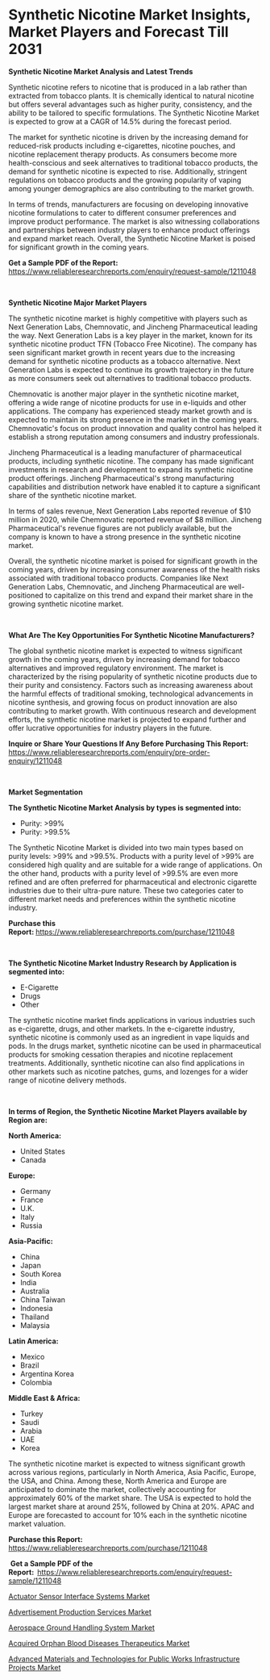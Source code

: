<p><h1>Synthetic Nicotine Market Insights, Market Players and Forecast Till 2031</h1></p><p><strong>Synthetic Nicotine Market Analysis and Latest Trends</strong></p>
<p><p>Synthetic nicotine refers to nicotine that is produced in a lab rather than extracted from tobacco plants. It is chemically identical to natural nicotine but offers several advantages such as higher purity, consistency, and the ability to be tailored to specific formulations. The Synthetic Nicotine Market is expected to grow at a CAGR of 14.5% during the forecast period.</p><p>The market for synthetic nicotine is driven by the increasing demand for reduced-risk products including e-cigarettes, nicotine pouches, and nicotine replacement therapy products. As consumers become more health-conscious and seek alternatives to traditional tobacco products, the demand for synthetic nicotine is expected to rise. Additionally, stringent regulations on tobacco products and the growing popularity of vaping among younger demographics are also contributing to the market growth.</p><p>In terms of trends, manufacturers are focusing on developing innovative nicotine formulations to cater to different consumer preferences and improve product performance. The market is also witnessing collaborations and partnerships between industry players to enhance product offerings and expand market reach. Overall, the Synthetic Nicotine Market is poised for significant growth in the coming years.</p></p>
<p><strong>Get a Sample PDF of the Report:&nbsp;</strong> <a href="https://www.reliableresearchreports.com/enquiry/request-sample/1211048">https://www.reliableresearchreports.com/enquiry/request-sample/1211048</a></p>
<p>&nbsp;</p>
<p><strong>Synthetic Nicotine Major Market Players</strong></p>
<p><p>The synthetic nicotine market is highly competitive with players such as Next Generation Labs, Chemnovatic, and Jincheng Pharmaceutical leading the way. Next Generation Labs is a key player in the market, known for its synthetic nicotine product TFN (Tobacco Free Nicotine). The company has seen significant market growth in recent years due to the increasing demand for synthetic nicotine products as a tobacco alternative. Next Generation Labs is expected to continue its growth trajectory in the future as more consumers seek out alternatives to traditional tobacco products.</p><p>Chemnovatic is another major player in the synthetic nicotine market, offering a wide range of nicotine products for use in e-liquids and other applications. The company has experienced steady market growth and is expected to maintain its strong presence in the market in the coming years. Chemnovatic's focus on product innovation and quality control has helped it establish a strong reputation among consumers and industry professionals.</p><p>Jincheng Pharmaceutical is a leading manufacturer of pharmaceutical products, including synthetic nicotine. The company has made significant investments in research and development to expand its synthetic nicotine product offerings. Jincheng Pharmaceutical's strong manufacturing capabilities and distribution network have enabled it to capture a significant share of the synthetic nicotine market.</p><p>In terms of sales revenue, Next Generation Labs reported revenue of $10 million in 2020, while Chemnovatic reported revenue of $8 million. Jincheng Pharmaceutical's revenue figures are not publicly available, but the company is known to have a strong presence in the synthetic nicotine market.</p><p>Overall, the synthetic nicotine market is poised for significant growth in the coming years, driven by increasing consumer awareness of the health risks associated with traditional tobacco products. Companies like Next Generation Labs, Chemnovatic, and Jincheng Pharmaceutical are well-positioned to capitalize on this trend and expand their market share in the growing synthetic nicotine market.</p></p>
<p>&nbsp;</p>
<p><strong>What Are The Key Opportunities For Synthetic Nicotine Manufacturers?</strong></p>
<p><p>The global synthetic nicotine market is expected to witness significant growth in the coming years, driven by increasing demand for tobacco alternatives and improved regulatory environment. The market is characterized by the rising popularity of synthetic nicotine products due to their purity and consistency. Factors such as increasing awareness about the harmful effects of traditional smoking, technological advancements in nicotine synthesis, and growing focus on product innovation are also contributing to market growth. With continuous research and development efforts, the synthetic nicotine market is projected to expand further and offer lucrative opportunities for industry players in the future.</p></p>
<p><strong>Inquire or Share Your Questions If Any Before Purchasing This Report:</strong> <a href="https://www.reliableresearchreports.com/enquiry/pre-order-enquiry/1211048">https://www.reliableresearchreports.com/enquiry/pre-order-enquiry/1211048</a></p>
<p>&nbsp;</p>
<p><strong>Market Segmentation</strong></p>
<p><strong>The Synthetic Nicotine Market Analysis by types is segmented into:</strong></p>
<p><ul><li>Purity: >99%</li><li>Purity: >99.5%</li></ul></p>
<p><p>The Synthetic Nicotine Market is divided into two main types based on purity levels: >99% and >99.5%. Products with a purity level of >99% are considered high quality and are suitable for a wide range of applications. On the other hand, products with a purity level of >99.5% are even more refined and are often preferred for pharmaceutical and electronic cigarette industries due to their ultra-pure nature. These two categories cater to different market needs and preferences within the synthetic nicotine industry.</p></p>
<p><strong>Purchase this Report:&nbsp;</strong><a href="https://www.reliableresearchreports.com/purchase/1211048">https://www.reliableresearchreports.com/purchase/1211048</a></p>
<p>&nbsp;</p>
<p><strong>The Synthetic Nicotine Market Industry Research by Application is segmented into:</strong></p>
<p><ul><li>E-Cigarette</li><li>Drugs</li><li>Other</li></ul></p>
<p><p>The synthetic nicotine market finds applications in various industries such as e-cigarette, drugs, and other markets. In the e-cigarette industry, synthetic nicotine is commonly used as an ingredient in vape liquids and pods. In the drugs market, synthetic nicotine can be used in pharmaceutical products for smoking cessation therapies and nicotine replacement treatments. Additionally, synthetic nicotine can also find applications in other markets such as nicotine patches, gums, and lozenges for a wider range of nicotine delivery methods.</p></p>
<p>&nbsp;</p>
<p><strong>In terms of Region, the Synthetic Nicotine Market Players available by Region are:</strong></p>
<p>
    <p> <strong> North America: </strong>
        <ul>
            <li>United States</li>
            <li>Canada</li>
        </ul>
        </p> 
    <p> <strong> Europe: </strong>
        <ul>
            <li>Germany</li>
            <li>France</li>
            <li>U.K.</li>
            <li>Italy</li>
            <li>Russia</li>
        </ul>
        </p> 
    <p> <strong> Asia-Pacific: </strong>
        <ul>
            <li>China</li>
            <li>Japan</li>
            <li>South Korea</li>
            <li>India</li>
            <li>Australia</li>
            <li>China Taiwan</li>
            <li>Indonesia</li>
            <li>Thailand</li>
            <li>Malaysia</li>
        </ul>
        </p> 
    <p> <strong> Latin America: </strong>
        <ul>
            <li>Mexico</li>
            <li>Brazil</li>
            <li>Argentina Korea</li>
            <li>Colombia</li>
        </ul>
        </p> 
    <p> <strong> Middle East & Africa: </strong>
        <ul>
            <li>Turkey</li>
            <li>Saudi</li>
            <li>Arabia</li>
            <li>UAE</li>
            <li>Korea</li>
        </ul>
    </p>
    </p>
<p><p>The synthetic nicotine market is expected to witness significant growth across various regions, particularly in North America, Asia Pacific, Europe, the USA, and China. Among these, North America and Europe are anticipated to dominate the market, collectively accounting for approximately 60% of the market share. The USA is expected to hold the largest market share at around 25%, followed by China at 20%. APAC and Europe are forecasted to account for 10% each in the synthetic nicotine market valuation.</p></p>
<p><strong>Purchase this Report: </strong><a href="https://www.reliableresearchreports.com/purchase/1211048">https://www.reliableresearchreports.com/purchase/1211048</a></p>
<p>&nbsp;<strong>Get a Sample PDF of the Report:&nbsp;&nbsp;</strong><a href="https://www.reliableresearchreports.com/enquiry/request-sample/1211048">https://www.reliableresearchreports.com/enquiry/request-sample/1211048</a></p>
<p><strong></strong></p>
<p><p><a href="https://medium.com/@anthonybryant71/actuator-sensor-interface-systems-market-outlook-industry-overview-and-forecast-2024-to-2031-472b246c4769">Actuator Sensor Interface Systems Market</a></p><p><a href="https://medium.com/@anthonybryant71/advertisement-production-services-market-trends-forecast-and-competitive-analysis-to-2031-bb97e6e63f2a">Advertisement Production Services Market</a></p><p><a href="https://medium.com/@anthonybryant71/aerospace-ground-handling-system-nbsp-market-focuses-on-market-share-size-and-projected-forecast-ea8b5ad0a4fd">Aerospace Ground Handling System Market</a></p><p><a href="https://medium.com/@anthonybryant71/acquired-orphan-blood-diseases-therapeutics-market-report-reveals-the-latest-trends-and-growth-928c154adf1d">Acquired Orphan Blood Diseases Therapeutics Market</a></p><p><a href="https://medium.com/@anthonybryant71/advanced-materials-and-technologies-for-public-works-infrastructure-projects-market-size-and-market-4b64b8a9f458">Advanced Materials and Technologies for Public Works Infrastructure Projects Market</a></p></p>